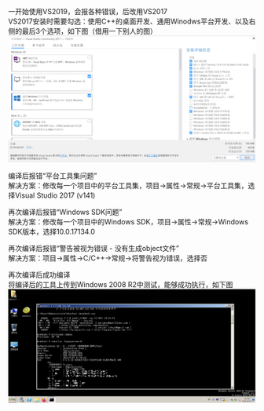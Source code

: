 一开始使用VS2019，会报各种错误，后改用VS2017  
VS2017安装时需要勾选：使用C++的桌面开发、通用Winodws平台开发、以及右侧的最后3个选项，如下图（借用一下别人的图）  
![image](./pic/1.png)

编译后报错“平台工具集问题”  
解决方案：修改每一个项目中的平台工具集，项目->属性->常规->平台工具集，选择Visual Studio 2017 (v141)

再次编译后报错“Windows SDK问题”  
解决方案：修改每一个项目中的Windows SDK，项目->属性->常规->Windows SDK版本，选择10.0.17134.0

再次编译后报错“警告被视为错误 - 没有生成object文件”  
解决方案：项目->属性->C/C++->常规->将警告视为错误，选择否

再次编译后成功编译  
将编译后的工具上传到Windows 2008 R2中测试，能够成功执行，如下图  
![image](./pic/0.png)
